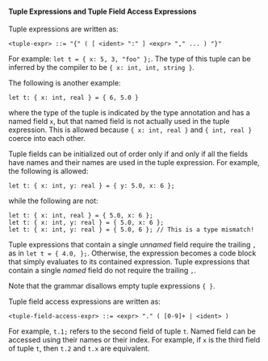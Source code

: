 #### Tuple Expressions and Tuple Field Access Expressions

Tuple expressions are written as:

```bnf
<tuple-expr> ::= "{" ( [ <ident> ":" ] <expr> "," ... ) "}"
```

For example: `let t = { x: 5, 3, "foo" };`. The type of this tuple can be inferred by the compiler to be `{ x: int, int, string }`.

The following is another example:

```pint
let t: { x: int, real } = { 6, 5.0 }
```

where the type of the tuple is indicated by the type annotation and has a named field `x`, but that named field is not actually used in the tuple expression. This is allowed because `{ x: int, real }` and `{ int, real }` coerce into each other.

Tuple fields can be initialized out of order only if and only if all the fields have names and their names are used in the tuple expression. For example, the following is allowed:

```pint
let t: { x: int, y: real } = { y: 5.0, x: 6 };
```

while the following are not:

```pint
let t: { x: int, real } = { 5.0, x: 6 };
let t: { x: int, y: real } = { 5.0, x: 6 };
let t: { x: int, y: real } = { 5.0, 6 }; // This is a type mismatch!
```

Tuple expressions that contain a single _unnamed_ field require the trailing `,` as in `let t = { 4.0, };`. Otherwise, the expression becomes a code block that simply evaluates to its contained expression. Tuple expressions that contain a single _named_ field do not require the trailing `,`.

Note that the grammar disallows empty tuple expressions `{ }`.

Tuple field access expressions are written as:

```bnf
<tuple-field-access-expr> ::= <expr> "." ( [0-9]+ | <ident> )
```

For example, `t.1;` refers to the second field of tuple `t`. Named field can be accessed using their names or their index. For example, if `x` is the third field of tuple `t`, then `t.2` and `t.x` are equivalent.
